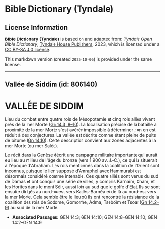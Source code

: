 # Bible Dictionary (Tyndale)

## License Information

**Bible Dictionary (Tyndale)** is based on and adapted from: _Tyndale Open Bible Dictionary_, [Tyndale House Publishers](https://tyndaleopenresources.com/), 2023, which is licensed under a [CC BY-SA 4.0 license](https://creativecommons.org/licenses/by-sa/4.0/legalcode.en).

This markdown version (created `2025-10-06`) is provided under the same license.



--------------------------------

## Vallée de Siddim (id: 806140)

VALLÉE DE SIDDIM
================

Lieu du combat entre quatre rois de Mésopotamie et cinq rois alliés vivant près de la mer Morte ([Gn 14\.3, 8–10](https://ref.ly/Gen14:3,Gen14:8-Gen14:10)). La localisation précise de la bataille à proximité de la mer Morte s'est avérée impossible à déterminer ; on en est réduit à des conjectures. La vallée est décrite comme étant pleine de puits de bitume ([Gn 14\.10](https://ref.ly/Gen14:10)). Cette description convient aux zones adjacentes à la mer Morte (ou mer Salée).

Le récit dans la Genèse décrit une campagne militaire importante qui aurait eu lieu au milieu de l'âge du bronze (vers 1 900 av. J.‑C.), ce qui la situerait à l'époque d'Abraham. Les rois mentionnés dans la coalition de l'Orient sont inconnus, puisque le lien supposé d'Amraphel avec Hammurabi est désormais considéré comme intenable. Ces quatre alliés sont venus du sud de Damas et ont conquis une série de villes, y compris Karnaïm, Cham, et les Horites dans le mont Séir, aussi loin au sud que le golfe d'Elat. Ils se sont ensuite dirigés au nord\-ouest vers Kadès\-Barnéa et de là au nord\-est vers la mer Morte. Cela semble être le lieu où ils ont rencontré la résistance de la coalition des rois de Sodome, Gomorrhe, Adma, Tseboïm et Tsoar ([Gn 14\.2–9](https://ref.ly/Gen14:2-Gen14:9)) au sud de la mer Morte.

* **Associated Passages:** GEN 14:3; GEN 14:10; GEN 14:8–GEN 14:10; GEN 14:2–GEN 14:9

